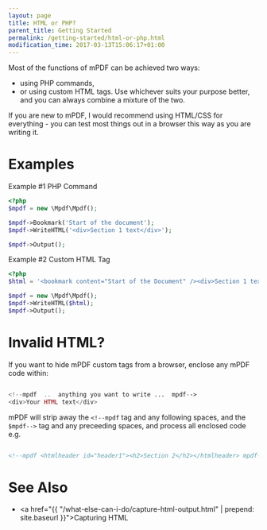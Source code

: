 ```yaml
---
layout: page
title: HTML or PHP?
parent_title: Getting Started
permalink: /getting-started/html-or-php.html
modification_time: 2017-03-13T15:06:17+01:00
---
```


Most of the functions of mPDF can be achieved two ways: 
 * using PHP commands, 
 * or using custom HTML tags. 
Use whichever suits your purpose better, and you can always combine a mixture of the two.

If you are new to mPDF, I would recommend using HTML/CSS for everything - you can test most things out in a browser
this way as you are writing it.

# Examples

Example #1 PHP Command

```php
<?php
$mpdf = new \Mpdf\Mpdf();

$mpdf->Bookmark('Start of the document');
$mpdf->WriteHTML('<div>Section 1 text</div>');

$mpdf->Output();

```

Example #2 Custom HTML Tag

```php
<?php
$html = '<bookmark content="Start of the Document" /><div>Section 1 text</div>';

$mpdf = new \Mpdf\Mpdf();
$mpdf->WriteHTML($html);
$mpdf->Output();

```

# Invalid HTML?

If you want to hide mPDF custom tags from a browser, enclose any mPDF code within:

```php

<!--mpdf  ..  anything you want to write ...  mpdf-->
<div>Your HTML text</div>

```

mPDF will strip away the `<!--mpdf` tag and any following spaces, and the `$mpdf-->` tag and any preceeding spaces,
and process all enclosed code e.g.

```html

<!--mpdf <htmlheader id="header1"><h2>Section 2</h2></htmlheader> mpdf-->

```

# See Also

* <a href="{{ "/what-else-can-i-do/capture-html-output.html" | prepend: site.baseurl }}">Capturing HTML</a>

